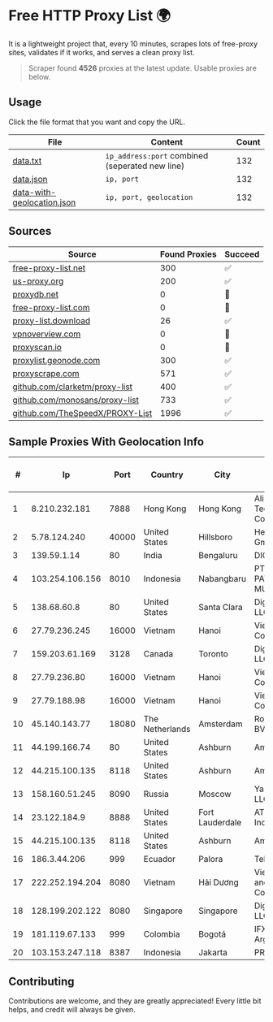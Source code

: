 
# Free HTTP Proxy List 🌍

It is a lightweight project that, every 10 minutes, scrapes lots of free-proxy sites, validates if it works, and serves a clean proxy list.


> Scraper found **4526** proxies at the latest update. Usable proxies are below.

## Usage

Click the file format that you want and copy the URL.


|File|Content|Count|
|----|-------|-----|
|[data.txt](https://raw.githubusercontent.com/themiralay/Proxy-List-World/master/data.txt)|`ip_address:port` combined (seperated new line)|132|
|[data.json](https://raw.githubusercontent.com/themiralay/Proxy-List-World/master/data.json)|`ip, port`|132|
|[data-with-geolocation.json](https://raw.githubusercontent.com/themiralay/Proxy-List-World/master/data-with-geolocation.json)|`ip, port, geolocation`|132|

## Sources

|Source|Found Proxies|Succeed|
|------|-------------|-------|
|[free-proxy-list.net](https://free-proxy-list.net)|300|✅|
|[us-proxy.org](https://www.us-proxy.org)|200|✅|
|[proxydb.net](http://proxydb.net)|0|🚫|
|[free-proxy-list.com](https://free-proxy-list.com/?page=&port=&type%5B%5D=http&type%5B%5D=https&up_time=0&search=Search)|0|🚫|
|[proxy-list.download](https://www.proxy-list.download/HTTP)|26|✅|
|[vpnoverview.com](https://vpnoverview.com/privacy/anonymous-browsing/free-proxy-servers)|0|🚫|
|[proxyscan.io](https://www.proxyscan.io)|0|🚫|
|[proxylist.geonode.com](https://proxylist.geonode.com/api/proxy-list?limit=300&page=1&sort_by=lastChecked&sort_type=desc&protocols=http,https)|300|✅|
|[proxyscrape.com](https://api.proxyscrape.com/v2/?request=displayproxies&protocol=http&timeout=10000&country=all&ssl=all&anonymity=all)|571|✅|
|[github.com/clarketm/proxy-list](https://raw.githubusercontent.com/clarketm/proxy-list/master/proxy-list-raw.txt)|400|✅|
|[github.com/monosans/proxy-list](https://raw.githubusercontent.com/monosans/proxy-list/main/proxies/http.txt)|733|✅|
|[github.com/TheSpeedX/PROXY-List](https://raw.githubusercontent.com/TheSpeedX/PROXY-List/master/http.txt)|1996|✅|


## Sample Proxies With Geolocation Info

|#|Ip|Port|Country|City|Internet Service Provider|
|-|--|----|-------|----|-------------------------|
|1|8.210.232.181|7888|Hong Kong|Hong Kong|Alibaba (US) Technology Co., Ltd.|
|2|5.78.124.240|40000|United States|Hillsboro|Hetzner Online GmbH|
|3|139.59.1.14|80|India|Bengaluru|DIGITALOCEAN|
|4|103.254.106.156|8010|Indonesia|Nabangbaru|PT GIGA PATRA MULTIMEDIA|
|5|138.68.60.8|80|United States|Santa Clara|DigitalOcean, LLC|
|6|27.79.236.245|16000|Vietnam|Hanoi|Viettel Corporation|
|7|159.203.61.169|3128|Canada|Toronto|DigitalOcean, LLC|
|8|27.79.236.80|16000|Vietnam|Hanoi|Viettel Corporation|
|9|27.79.188.98|16000|Vietnam|Hanoi|Viettel Corporation|
|10|45.140.143.77|18080|The Netherlands|Amsterdam|RoyaleHosting BV|
|11|44.199.166.74|80|United States|Ashburn|Amazon.com|
|12|44.215.100.135|8118|United States|Ashburn|Amazon.com|
|13|158.160.51.245|8090|Russia|Moscow|Yandex.Cloud LLC|
|14|23.122.184.9|8888|United States|Fort Lauderdale|AT&T Services, Inc.|
|15|44.215.100.135|8118|United States|Ashburn|Amazon.com|
|16|186.3.44.206|999|Ecuador|Palora|Telconet S.A|
|17|222.252.194.204|8080|Vietnam|Hải Dương|VietNam Post and Telecom Corporation|
|18|128.199.202.122|8080|Singapore|Singapore|DigitalOcean, LLC|
|19|181.119.67.133|999|Colombia|Bogotá|IFX Networks Argentina S.R.L|
|20|103.153.247.118|8387|Indonesia|Jakarta|PRIMAHOME|



## Contributing

Contributions are welcome, and they are greatly appreciated! Every
little bit helps, and credit will always be given.


